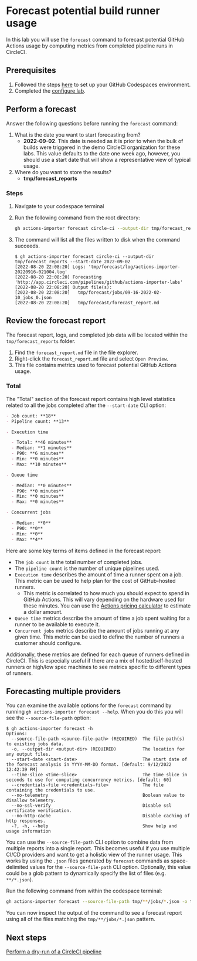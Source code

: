 # Forecast potential build runner usage

In this lab you will use the `forecast` command to forecast potential GitHub Actions usage by computing metrics from completed pipeline runs in CircleCI.

## Prerequisites

1. Followed the steps [here](./readme.md#configure-your-codespace) to set up your GitHub Codespaces environment.
2. Completed the [configure lab](./1-configure.md#configuring-credentials).

## Perform a forecast

Answer the following questions before running the `forecast` command:

1. What is the date you want to start forecasting from?
    - **2022-09-02**. This date is needed as it is prior to when the bulk of builds were triggered in the demo CircleCI organization for these labs. This value defaults to the date one week ago, however, you should use a start date that will show a representative view of typical usage.
2. Where do you want to store the results?
    - **tmp/forecast_reports**

### Steps

1. Navigate to your codespace terminal
2. Run the following command from the root directory:

    ```bash
    gh actions-importer forecast circle-ci --output-dir tmp/forecast_reports --start-date 2022-09-02
    ```

3. The command will list all the files written to disk when the command succeeds.

    ```console
    $ gh actions-importer forecast circle-ci --output-dir tmp/forecast_reports --start-date 2022-09-02
    [2022-08-20 22:08:20] Logs: 'tmp/forecast/log/actions-importer-20220916-021004.log'
    [2022-08-20 22:08:20] Forecasting 'http://app.circleci.com/pipelines/github/actions-importer-labs'
    [2022-08-20 22:08:20] Output file(s):
    [2022-08-20 22:08:20]   tmp/forecast/jobs/09-16-2022-02-10_jobs_0.json
    [2022-08-20 22:08:20]   tmp/forecast/forecast_report.md
    ```

## Review the forecast report

The forecast report, logs, and completed job data will be located within the `tmp/forecast_reports` folder.

1. Find the `forecast_report.md` file in the file explorer.
2. Right-click the `forecast_report.md` file and select `Open Preview`.
3. This file contains metrics used to forecast potential GitHub Actions usage.

### Total

The "Total" section of the forecast report contains high level statistics related to all the jobs completed after the `--start-date` CLI option:

```md
- Job count: **18**
- Pipeline count: **13**

- Execution time

  - Total: **46 minutes**
  - Median: **1 minutes**
  - P90: **6 minutes**
  - Min: **0 minutes**
  - Max: **10 minutes**

- Queue time

  - Median: **0 minutes**
  - P90: **0 minutes**
  - Min: **0 minutes**
  - Max: **0 minutes**

- Concurrent jobs

  - Median: **0**
  - P90: **0**
  - Min: **0**
  - Max: **4**
```

Here are some key terms of items defined in the forecast report:

- The `job count` is the total number of completed jobs.
- The `pipeline count` is the number of unique pipelines used.
- `Execution time` describes the amount of time a runner spent on a job. This metric can be used to help plan for the cost of GitHub-hosted runners.
  - This metric is correlated to how much you should expect to spend in GitHub Actions. This will vary depending on the hardware used for these minutes. You can use the [Actions pricing calculator](https://github.com/pricing/calculator) to estimate a dollar amount.
- `Queue time` metrics describe the amount of time a job spent waiting for a runner to be available to execute it.
- `Concurrent jobs` metrics describe the amount of jobs running at any given time. This metric can be used to define the number of runners a customer should configure.

Additionally, these metrics are defined for each queue of runners defined in CircleCI. This is especially useful if there are a mix of hosted/self-hosted runners or high/low spec machines to see metrics specific to different types of runners.

## Forecasting multiple providers

You can examine the available options for the `forecast` command by running `gh actions-importer forecast --help`. When you do this you will see the `--source-file-path` option:

```console
$ gh actions-importer forecast -h
Options:
  --source-file-path <source-file-path> (REQUIRED)  The file path(s) to existing jobs data.
  -o, --output-dir <output-dir> (REQUIRED)          The location for any output files.
  --start-date <start-date>                         The start date of the forecast analysis in YYYY-MM-DD format. [default: 9/12/2022 12:42:39 PM]
  --time-slice <time-slice>                         The time slice in seconds to use for computing concurrency metrics. [default: 60]
  --credentials-file <credentials-file>             The file containing the credentials to use.
  --no-telemetry                                    Boolean value to disallow telemetry.
  --no-ssl-verify                                   Disable ssl certificate verification.
  --no-http-cache                                   Disable caching of http responses.
  -?, -h, --help                                    Show help and usage information
```

You can use the `--source-file-path` CLI option to combine data from multiple reports into a single report. This becomes useful if you use multiple CI/CD providers and want to get a holistic view of the runner usage. This works by using the `.json` files generated by `forecast` commands as space-delimited values for the `--source-file-path` CLI option. Optionally, this value could be a glob pattern to dynamically specify the list of files (e.g. `**/*.json`).

Run the following command from within the codespace terminal:

```bash
gh actions-importer forecast --source-file-path tmp/**/jobs/*.json -o tmp/forecast-combined
```

You can now inspect the output of the command to see a forecast report using all of the files matching the `tmp/**/jobs/*.json` pattern.

## Next steps

[Perform a dry-run of a CircleCI pipeline](4-dry-run.md)
